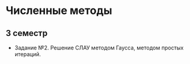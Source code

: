 # Численные методы

## 3 семестр
- Задание №2. Решение СЛАУ методом Гаусса, методом простых итераций.